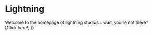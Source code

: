 # Lightning
Welcome to the homepage of lightning studios... wait, you're not there? [Click here!] ()
